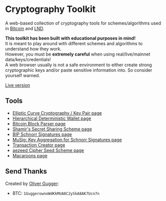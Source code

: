 # Cryptography Toolkit

A web-based collection of cryptography tools for schemes/algorithms used in
[Bitcoin](https://github.com/bitcoin/bitcoin) and [LND](https://github.com/lightningnetwork/lnd).

**This toolkit has been built with educational purposes in mind!**  
It is meant to play around with different schemes and algorithms to understand how they work.  
However, you must be **extremely careful** when using real/live/mainnet data/keys/credentials!  
A web browser usually is not a safe environment to either create strong cryptographic keys and/or
paste sensitive information into. So consider yourself warned.

[Live version](https://guggero.github.io/cryptography-toolkit/)

## Tools
* [Elliptic Curve Cryptography / Key Pair page](https://guggero.github.io/cryptography-toolkit/#!/ecc)
* [Hierarchical Deterministic Wallet page](https://guggero.github.io/cryptography-toolkit/#!/hd-wallet)
* [Bitcoin Block Parser page](https://guggero.github.io/cryptography-toolkit/#!/bitcoin-block)
* [Shamir's Secret Sharing Scheme page](https://guggero.github.io/cryptography-toolkit/#!/shamir-secret-sharing)
* [BIP Schnorr Signatures page](https://guggero.github.io/cryptography-toolkit/#!/schnorr)
* [MuSig: Key Aggregation for Schnorr Signatures page](https://guggero.github.io/cryptography-toolkit/#!/mu-sig)
* [Transaction Creator page](https://guggero.github.io/cryptography-toolkit/#!/transaction-creator)
* [aezeed Cipher Seed Scheme page](https://guggero.github.io/cryptography-toolkit/#!/aezeed)
* [Macaroons page](https://guggero.github.io/cryptography-toolkit/#!/macaroon)

## Send Thanks

Created by [Oliver Gugger](https://github.com/guggero):
* BTC: `1GuggerownoWdKkMUA8C2ySkA8AK7Ucn7n`
